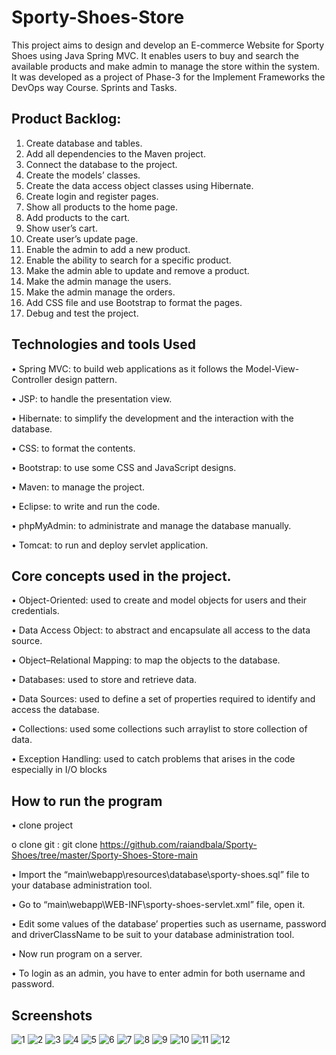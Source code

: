 # Sporty-Shoes-Store


This project aims to design and develop an E-commerce Website for Sporty Shoes using Java Spring MVC. It enables users to buy and search the available products and make admin to manage the store within the system. It was developed as a project of Phase-3 for the Implement Frameworks the DevOps way Course.
Sprints and Tasks.

## Product Backlog:
1.	Create database and tables.
2.	Add all dependencies to the Maven project.
3.	Connect the database to the project.
4.	Create the models’ classes.
5.	Create the data access object classes using Hibernate.
6.	Create login and register pages.
7.	Show all products to the home page.
8.	Add products to the cart.
9.	Show user’s cart.
10.	Create user’s update page.
11.	Enable the admin to add a new product.
12.	Enable the ability to search for a specific product.
13.	Make the admin able to update and remove a product.
14.	Make the admin manage the users.
15.	Make the  admin manage the orders.
16.	Add CSS file and use Bootstrap to format the pages.
17.	Debug and test the project.



## Technologies and tools Used
•	Spring MVC: to build web applications as it follows the Model-View-Controller design pattern. 

•	JSP: to handle the presentation view.

•	Hibernate: to simplify the development and the interaction with the database.

•	CSS: to format the contents.

•	Bootstrap: to use some CSS and JavaScript designs.

•	Maven: to manage the project.

•	Eclipse: to write and run the code.

•	phpMyAdmin: to administrate and manage the database manually.

•	Tomcat: to run and deploy servlet application.

## Core concepts used in the project. 
•	Object-Oriented: used to create and model objects for users and their credentials.

•	Data Access Object: to abstract and encapsulate all access to the data source.

•	Object–Relational Mapping: to map the objects to the database.

•	Databases: used to store and retrieve data.

•	Data Sources: used to define a set of properties required to identify and access the database.

•	Collections: used some collections such arraylist to store collection of data. 

•	Exception Handling: used to catch problems that arises in the code especially in I/O blocks

## How to run the program
•	clone project

o	clone git : git clone https://github.com/raiandbala/Sporty-Shoes/tree/master/Sporty-Shoes-Store-main

•	Import the “main\webapp\resources\database\sporty-shoes.sql” file to your database administration tool.

•	Go to “main\webapp\WEB-INF\sporty-shoes-servlet.xml” file, open it.

•	Edit some values of the database’ properties such as username, password and driverClassName to be suit to your database administration tool.

•	Now run program on a server.

•	To login as an admin, you have to enter admin for both username and password.

## Screenshots
![1](https://user-images.githubusercontent.com/64940728/123503551-4ea98580-d65c-11eb-8b10-e9f19d4b63fa.jpg)
![2](https://user-images.githubusercontent.com/64940728/123503552-50734900-d65c-11eb-810a-5ac064b5e74c.jpg)
![3](https://user-images.githubusercontent.com/64940728/123503554-510bdf80-d65c-11eb-8c12-079e83d43df6.jpg)
![4](https://user-images.githubusercontent.com/64940728/123503556-51a47600-d65c-11eb-9a63-fc8d7ebf4c41.jpg)
![5](https://user-images.githubusercontent.com/64940728/123503558-523d0c80-d65c-11eb-989d-ca1ce34fa7a5.jpg)
![6](https://user-images.githubusercontent.com/64940728/123503559-523d0c80-d65c-11eb-81b6-8dad11b9ac61.jpg)
![7](https://user-images.githubusercontent.com/64940728/123503560-52d5a300-d65c-11eb-89f4-010dedcc0713.jpg)
![8](https://user-images.githubusercontent.com/64940728/123503561-536e3980-d65c-11eb-8acb-1fa25d803909.jpg)
![9](https://user-images.githubusercontent.com/64940728/123503562-5406d000-d65c-11eb-9477-5d9941241856.jpg)
![10](https://user-images.githubusercontent.com/64940728/123503563-549f6680-d65c-11eb-955c-b374017fef7d.jpg)
![11](https://user-images.githubusercontent.com/64940728/123503564-5537fd00-d65c-11eb-83ba-3f5c423d7e2a.jpg)
![12](https://user-images.githubusercontent.com/64940728/123503565-55d09380-d65c-11eb-98d1-38e85e77ec5e.jpg)



